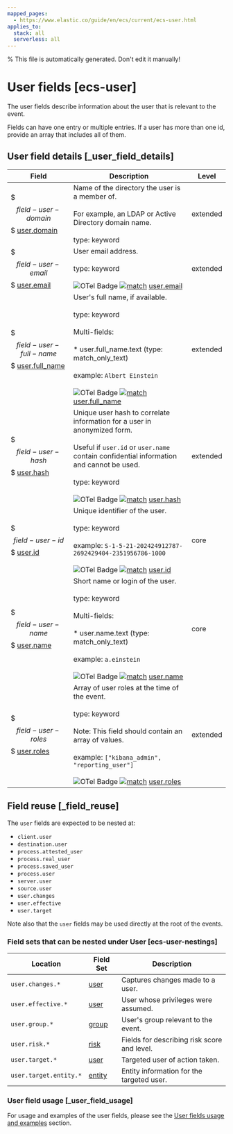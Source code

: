 ```yaml
---
mapped_pages:
  - https://www.elastic.co/guide/en/ecs/current/ecs-user.html
applies_to:
  stack: all
  serverless: all
---
```

% This file is automatically generated. Don't edit it manually!

# User fields [ecs-user]

The user fields describe information about the user that is relevant to the event.

Fields can have one entry or multiple entries. If a user has more than one id, provide an array that includes all of them.

## User field details [_user_field_details]

| Field | Description | Level |
| --- | --- | --- |
| $$$field-user-domain$$$ [user.domain](#field-user-domain) | Name of the directory the user is a member of.<br><br>For example, an LDAP or Active Directory domain name.<br><br>type: keyword | extended |
| $$$field-user-email$$$ [user.email](#field-user-email) | User email address.<br><br>type: keyword<br><br>![OTel Badge](https://img.shields.io/badge/OpenTelemetry-4a5ca6?style=flat&logo=opentelemetry) [![match](https://img.shields.io/badge/match-93c93e?style=flat)](/reference/ecs-opentelemetry.md#ecs-opentelemetry-relation) [user.email](https://opentelemetry.io/docs/specs/semconv/attributes-registry/user/#user-email) | extended |
| $$$field-user-full-name$$$ [user.full_name](#field-user-full-name) | User's full name, if available.<br><br>type: keyword<br><br>Multi-fields:<br><br>* user.full_name.text (type: match_only_text)<br><br>example: `Albert Einstein`<br><br>![OTel Badge](https://img.shields.io/badge/OpenTelemetry-4a5ca6?style=flat&logo=opentelemetry) [![match](https://img.shields.io/badge/match-93c93e?style=flat)](/reference/ecs-opentelemetry.md#ecs-opentelemetry-relation) [user.full_name](https://opentelemetry.io/docs/specs/semconv/attributes-registry/user/#user-full-name) | extended |
| $$$field-user-hash$$$ [user.hash](#field-user-hash) | Unique user hash to correlate information for a user in anonymized form.<br><br>Useful if `user.id` or `user.name` contain confidential information and cannot be used.<br><br>type: keyword<br><br>![OTel Badge](https://img.shields.io/badge/OpenTelemetry-4a5ca6?style=flat&logo=opentelemetry) [![match](https://img.shields.io/badge/match-93c93e?style=flat)](/reference/ecs-opentelemetry.md#ecs-opentelemetry-relation) [user.hash](https://opentelemetry.io/docs/specs/semconv/attributes-registry/user/#user-hash) | extended |
| $$$field-user-id$$$ [user.id](#field-user-id) | Unique identifier of the user.<br><br>type: keyword<br><br>example: `S-1-5-21-202424912787-2692429404-2351956786-1000`<br><br>![OTel Badge](https://img.shields.io/badge/OpenTelemetry-4a5ca6?style=flat&logo=opentelemetry) [![match](https://img.shields.io/badge/match-93c93e?style=flat)](/reference/ecs-opentelemetry.md#ecs-opentelemetry-relation) [user.id](https://opentelemetry.io/docs/specs/semconv/attributes-registry/user/#user-id) | core |
| $$$field-user-name$$$ [user.name](#field-user-name) | Short name or login of the user.<br><br>type: keyword<br><br>Multi-fields:<br><br>* user.name.text (type: match_only_text)<br><br>example: `a.einstein`<br><br>![OTel Badge](https://img.shields.io/badge/OpenTelemetry-4a5ca6?style=flat&logo=opentelemetry) [![match](https://img.shields.io/badge/match-93c93e?style=flat)](/reference/ecs-opentelemetry.md#ecs-opentelemetry-relation) [user.name](https://opentelemetry.io/docs/specs/semconv/attributes-registry/user/#user-name) | core |
| $$$field-user-roles$$$ [user.roles](#field-user-roles) | Array of user roles at the time of the event.<br><br>type: keyword<br><br>Note: This field should contain an array of values.<br><br>example: `["kibana_admin", "reporting_user"]`<br><br>![OTel Badge](https://img.shields.io/badge/OpenTelemetry-4a5ca6?style=flat&logo=opentelemetry) [![match](https://img.shields.io/badge/match-93c93e?style=flat)](/reference/ecs-opentelemetry.md#ecs-opentelemetry-relation) [user.roles](https://opentelemetry.io/docs/specs/semconv/attributes-registry/user/#user-roles) | extended |

## Field reuse [_field_reuse]

The `user` fields are expected to be nested at:

* `client.user`
* `destination.user`
* `process.attested_user`
* `process.real_user`
* `process.saved_user`
* `process.user`
* `server.user`
* `source.user`
* `user.changes`
* `user.effective`
* `user.target`

Note also that the `user` fields may be used directly at the root of the events.


### Field sets that can be nested under User [ecs-user-nestings]

| Location | Field Set | Description |
| --- | --- | --- |
| `user.changes.*` | [user](/reference/ecs-user.md) | Captures changes made to a user. |
| `user.effective.*` | [user](/reference/ecs-user.md) | User whose privileges were assumed. |
| `user.group.*` | [group](/reference/ecs-group.md) | User's group relevant to the event. |
| `user.risk.*` | [risk](/reference/ecs-risk.md) | Fields for describing risk score and level. |
| `user.target.*` | [user](/reference/ecs-user.md) | Targeted user of action taken. |
| `user.target.entity.*` | [entity](/reference/ecs-entity.md) | Entity information for the targeted user. |

### User field usage [_user_field_usage]

For usage and examples of the user fields, please see the [User fields usage and examples](/reference/ecs-user-usage.md) section.

